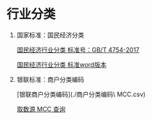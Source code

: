 # 行业分类

1. 国家标准：国民经济分类 

	[国民经济行业分类 标准号：GB/T 4754-2017 ](http://openstd.samr.gov.cn/bzgk/gb/newGbInfo?hcno=A703F0E23DD165A5A1318679F312D158)
	
	[国民经济行业分类 标准word版本](http://www.stats.gov.cn/tjsj/tjbz/201709/t20170929_1539288.html)

2. 银联标准：商户分类编码

	[银联商户分类编码](./商户分类编码\ MCC.csv)

	[取数源 MCC 查询](https://open.unionpay.com/tjwx/openapi/mchnt-mcc.html)
